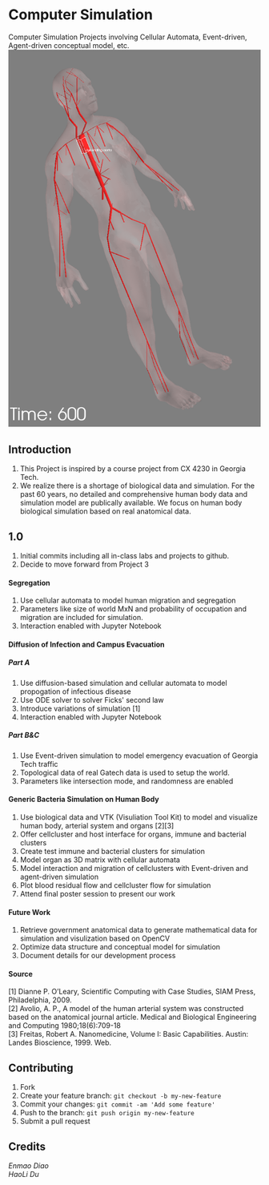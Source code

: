# Computer Simulation

Computer Simulation Projects involving Cellular Automata, Event-driven, Agent-driven conceptual model, etc.
![Visulization](https://raw.githubusercontent.com/dem123456789/Computer-Simulation/master/Generic%20Bacteria%20Simulation%20on%20Human%20Body/pic/Screen%20Shot%202016-05-14%20at%2012.38.40%20AM.png "Visulization")
## Introduction

1. This Project is inspired by a course project from CX 4230 in Georgia Tech.
2. We realize there is a shortage of biological data and simulation. For the past 60 years, no detailed and comprehensive human body data and simulation model are publically available. We focus on human body biological simulation based on real anatomical data.

## 1.0
1. Initial commits including all in-class labs and projects to github.
2. Decide to move forward from Project 3

#### Segregation
1. Use cellular automata to model human migration and segregation
2. Parameters like size of world MxN and probability of occupation and migration are included for simulation.
3. Interaction enabled with Jupyter Notebook

#### Diffusion of Infection and Campus Evacuation
##### Part A
1. Use diffusion-based simulation and cellular automata to model propogation of infectious disease
2. Use ODE solver to solver Ficks' second law  
3. Introduce variations of simulation [1]
4. Interaction enabled with Jupyter Notebook

##### Part B&C
1. Use Event-driven simulation to model emergency evacuation of Georgia Tech traffic
2. Topological data of real Gatech data is used to setup the world.
3. Parameters like intersection mode, and randomness are enabled

#### Generic Bacteria Simulation on Human Body
1. Use biological data and VTK (Visuliation Tool Kit) to model and visualize human body, arterial system and organs [2][3]
2. Offer cellcluster and host interface for organs, immune and bacterial clusters
3. Create test immune and bacterial clusters for simulation
4. Model organ as 3D matrix with cellular automata
5. Model interaction and migration of cellclusters with Event-driven and agent-driven simulation
6. Plot blood residual flow and cellcluster flow for simulation
7. Attend final poster session to present our work

#### Future Work
1. Retrieve government anatomical data to generate mathematical data for simulation and visulization based on OpenCV
2. Optimize data structure and conceptual model for simulation
3. Document details for our development process

#### Source
[1] Dianne P. O’Leary, Scientific Computing with Case Studies, SIAM Press, Philadelphia, 2009.  
[2] Avolio, A. P., A model of the human arterial system was constructed based on the anatomical journal article. Medical and  Biological Engineering and Computing 1980;18(6):709-18  
[3] Freitas, Robert A. Nanomedicine, Volume I: Basic Capabilities. Austin: Landes Bioscience, 1999. Web.


## Contributing

1. Fork
2. Create your feature branch: `git checkout -b my-new-feature`
3. Commit your changes: `git commit -am 'Add some feature'`
4. Push to the branch: `git push origin my-new-feature`
5. Submit a pull request




## Credits

*Enmao Diao  
HaoLi Du*

